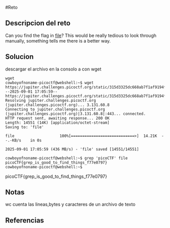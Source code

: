 #Reto 
## Descripcion del reto
Can you find the flag in [file](https://jupiter.challenges.picoctf.org/static/315d3325dc668ab7f1af9194f2de7e7a/file)? This would be really tedious to look through manually, something tells me there is a better way.
## Solucion
descargar el archivo en la consolo a con wget
```
wget
cowboyofnoname-picoctf@webshell:~$ wget https://jupiter.challenges.picoctf.org/static/315d3325dc668ab7f1af9194f2de7e7a/file
--2025-09-01 17:05:59--  https://jupiter.challenges.picoctf.org/static/315d3325dc668ab7f1af9194f2de7e7a/file
Resolving jupiter.challenges.picoctf.org (jupiter.challenges.picoctf.org)... 3.131.60.8
Connecting to jupiter.challenges.picoctf.org (jupiter.challenges.picoctf.org)|3.131.60.8|:443... connected.
HTTP request sent, awaiting response... 200 OK
Length: 14551 (14K) [application/octet-stream]
Saving to: 'file'

file                    100%[============================>]  14.21K  --.-KB/s    in 0s      

2025-09-01 17:05:59 (436 MB/s) - 'file' saved [14551/14551]
``````
 ````
 cowboyofnoname-picoctf@webshell:~$ grep 'picoCTF' file
picoCTF{grep_is_good_to_find_things_f77e0797}
cowboyofnoname-picoctf@webshell:~$ 
 `````
 
picoCTF{grep_is_good_to_find_things_f77e0797}
## Notas
wc cuenta las lineas,bytes y caracteres  de un archivo de texto
## Referencias